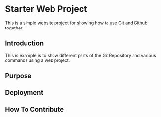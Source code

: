 # Starter Web Project

This is a simple website project for
showing how to use Git and Github together.

## Introduction

This is example is to show different parts of the Git Repository and various commands using a web project.

## Purpose

## Deployment

## How To Contribute